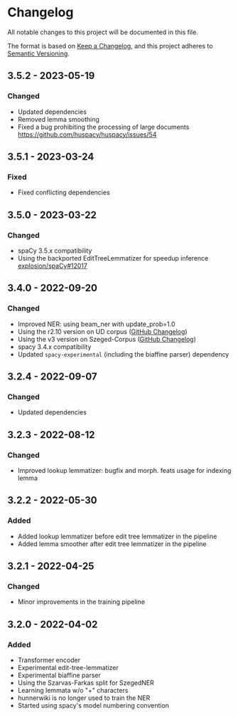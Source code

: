 # Changelog

All notable changes to this project will be documented in this file.

The format is based on [Keep a Changelog](https://keepachangelog.com/en/1.0.0/),
and this project adheres to [Semantic Versioning](https://semver.org/spec/v2.0.0.html).

## 3.5.2 - 2023-05-19
### Changed
- Updated dependencies
- Removed lemma smoothing
- Fixed a bug prohibiting the processing of large documents https://github.com/huspacy/huspacy/issues/54

## 3.5.1 - 2023-03-24
### Fixed
- Fixed conflicting dependencies

## 3.5.0 - 2023-03-22
### Changed
- spaCy 3.5.x compatibility
- Using the backported EditTreeLemmatizer for speedup inference [explosion/spaCy#12017](https://github.com/explosion/spaCy/pull/12017)

## 3.4.0 - 2022-09-20
### Changed
- Improved NER: using beam_ner with update_prob=1.0
- Using the r2.10 version on UD corpus ([GitHub Changelog](https://github.com/UniversalDependencies/UD_Hungarian-Szeged/tree/master))
- Using the v3 version on Szeged-Corpus ([GitHub Changelog](https://github.com/huspacy/huspacy-resources/tree/master/data/processed/szeged-corpus))
- spacy 3.4.x compatibility
- Updated `spacy-experimental` (including the biaffine parser) dependency

## 3.2.4 - 2022-09-07
### Changed
- Updated dependencies

## 3.2.3 - 2022-08-12
### Changed
- Improved lookup lemmatizer: bugfix and morph. feats usage for indexing lemma

## 3.2.2 - 2022-05-30
### Added
- Added lookup lemmatizer before edit tree lemmatizer in the pipeline
- Added lemma smoother after edit tree lemmatizer in the pipeline

## 3.2.1 - 2022-04-25
### Changed
- Minor improvements in the training pipeline

## 3.2.0 - 2022-04-02
### Added
- Transformer encoder
- Experimental edit-tree-lemmatizer
- Experimental biaffine parser
- Using the Szarvas-Farkas split for SzegedNER
- Learning lemmata w/o "+" characters
- hunnerwiki is no longer used to train the NER
- Started using spacy's model numbering convention


